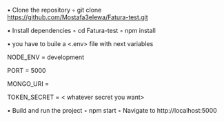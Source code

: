 ﻿• Clone the repository 
    ◦ git clone https://github.com/Mostafa3elewa/Fatura-test.git

• Install dependencies 
    ◦ cd Fatura-test
    ◦ npm install


• you have to buile a <.env> file with next variables


NODE_ENV = development

PORT = 5000
 
MONGO_URI = <here write your mongodb credentials>

TOKEN_SECRET = < whatever secret you want>



• Build and run the project 
    ◦ npm start
    ◦ Navigate to http://localhost:5000
          
